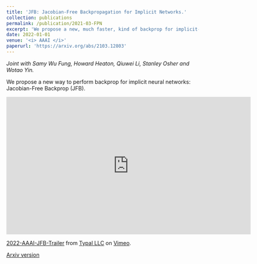 ```yaml
---
title: 'JFB: Jacobian-Free Backpropagation for Implicit Networks.'
collection: publications
permalink: /publication/2021-03-FPN
excerpt: 'We propose a new, much faster, kind of backprop for implicit-depth neural networks.'
date: 2022-01-01
venue: '<i> AAAI </i>'
paperurl: 'https://arxiv.org/abs/2103.12803'
---
```


<i> Joint with Samy Wu Fung, Howard Heaton, Qiuwei Li, Stanley Osher and Wotao Yin.</i>

We propose a new way to perform backprop for implicit neural networks: Jacobian-Free Backprop (JFB).

<iframe src="https://player.vimeo.com/video/669820980?h=9ca3363edb" width="640" height="360" frameborder="0" allow="autoplay; fullscreen; picture-in-picture" allowfullscreen></iframe>
<p><a href="https://vimeo.com/669820980">2022-AAAI-JFB-Trailer</a> from <a href="https://vimeo.com/typal">Typal LLC</a> on <a href="https://vimeo.com">Vimeo</a>.</p>


[Arxiv version](https://arxiv.org/abs/2103.12803)
